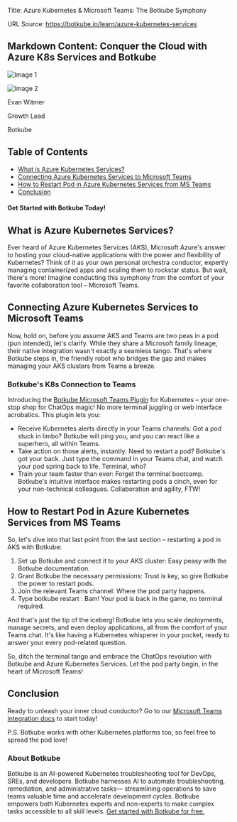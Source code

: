Title: Azure Kubernetes & Microsoft Teams: The Botkube Symphony

URL Source: https://botkube.io/learn/azure-kubernetes-services

Markdown Content:
Conquer the Cloud with Azure K8s Services and Botkube
-----------------------------------------------------

![Image 1](https://cdn.prod.website-files.com/634fabb21508d6c9db9bc46f/65fa0fe350c3ce24c650b56c_LEARN_TN_UseCases%20(9).png)

![Image 2](https://cdn.prod.website-files.com/634fabb21508d6c9db9bc46f/64a86fdda4d8d06ce598598e_evan%20image.jpg)

Evan Witmer

Growth Lead

Botkube

Table of Contents
-----------------

*   [What is Azure Kubernetes Services?](https://botkube.io/learn/azure-kubernetes-services#what-is-azure-kubernetes-services-)
*   [Connecting Azure Kubernetes Services to Microsoft Teams](https://botkube.io/learn/azure-kubernetes-services#connecting-azure-kubernetes-services-to-microsoft-teams)
*   [How to Restart Pod in Azure Kubernetes Services from MS Teams](https://botkube.io/learn/azure-kubernetes-services#how-to-restart-pod-in-azure-kubernetes-services-from-ms-teams)
*   [Conclusion](https://botkube.io/learn/azure-kubernetes-services#conclusion)

#### Get Started with Botkube Today!

**What is Azure Kubernetes Services?**
--------------------------------------

Ever heard of Azure Kubernetes Services (AKS), Microsoft Azure's answer to hosting your cloud-native applications with the power and flexibility of Kubernetes? Think of it as your own personal orchestra conductor, expertly managing containerized apps and scaling them to rockstar status. But wait, there's more! Imagine conducting this symphony from the comfort of your favorite collaboration tool – Microsoft Teams.

**Connecting Azure Kubernetes Services to Microsoft Teams**
-----------------------------------------------------------

Now, hold on, before you assume AKS and Teams are two peas in a pod (pun intended), let's clarify. While they share a Microsoft family lineage, their native integration wasn't exactly a seamless tango. That's where Botkube steps in, the friendly robot who bridges the gap and makes managing your AKS clusters from Teams a breeze.

### **Botkube's K8s Connection to Teams**

Introducing the [Botkube Microsoft Teams Plugin](https://botkube.io/integration/teams) for Kubernetes – your one-stop shop for ChatOps magic! No more terminal juggling or web interface acrobatics. This plugin lets you:

*   Receive Kubernetes alerts directly in your Teams channels: Got a pod stuck in limbo? Botkube will ping you, and you can react like a superhero, all within Teams.
*   Take action on those alerts, instantly: Need to restart a pod? Botkube's got your back. Just type the command in your Teams chat, and watch your pod spring back to life. Terminal, who?
*   Train your team faster than ever: Forget the terminal bootcamp. Botkube's intuitive interface makes restarting pods a cinch, even for your non-technical colleagues. Collaboration and agility, FTW!

**How to Restart Pod in Azure Kubernetes Services from MS Teams**
-----------------------------------------------------------------

So, let's dive into that last point from the last section – restarting a pod in AKS with Botkube:

1.  Set up Botkube and connect it to your AKS cluster: Easy peasy with the Botkube documentation.
2.  Grant Botkube the necessary permissions: Trust is key, so give Botkube the power to restart pods.
3.  Join the relevant Teams channel: Where the pod party happens.
4.  Type botkube restart : Bam! Your pod is back in the game, no terminal required.

And that's just the tip of the iceberg! Botkube lets you scale deployments, manage secrets, and even deploy applications, all from the comfort of your Teams chat. It's like having a Kubernetes whisperer in your pocket, ready to answer your every pod-related question.

So, ditch the terminal tango and embrace the ChatOps revolution with Botkube and Azure Kubernetes Services. Let the pod party begin, in the heart of Microsoft Teams!

**Conclusion**
--------------

Ready to unleash your inner cloud conductor? Go to our [Microsoft Teams integration docs](https://docs.botkube.io/installation/teams/) to start today!

P.S. Botkube works with other Kubernetes platforms too, so feel free to spread the pod love!

### About Botkube

Botkube is an AI-powered Kubernetes troubleshooting tool for DevOps, SREs, and developers. Botkube harnesses AI to automate troubleshooting, remediation, and administrative tasks— streamlining operations to save teams valuable time and accelerate development cycles. Botkube empowers both Kubernetes experts and non-experts to make complex tasks accessible to all skill levels. [Get started with Botkube for free.](https://app.botkube.io/)
